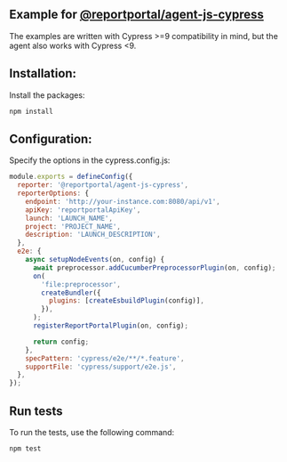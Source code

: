 ## Example for [@reportportal/agent-js-cypress](https://www.npmjs.com/package/@reportportal/agent-js-cypress)

The examples are written with Cypress >=9 compatibility in mind, but the agent also works with Cypress <9.

## Installation:

Install the packages:

```cmd
npm install
```

## Configuration:

Specify the options in the cypress.config.js:

```javascript
module.exports = defineConfig({
  reporter: '@reportportal/agent-js-cypress',
  reporterOptions: {
    endpoint: 'http://your-instance.com:8080/api/v1',
    apiKey: 'reportportalApiKey',
    launch: 'LAUNCH_NAME',
    project: 'PROJECT_NAME',
    description: 'LAUNCH_DESCRIPTION',
  },
  e2e: {
    async setupNodeEvents(on, config) {
      await preprocessor.addCucumberPreprocessorPlugin(on, config);
      on(
        'file:preprocessor',
        createBundler({
          plugins: [createEsbuildPlugin(config)],
        }),
      );
      registerReportPortalPlugin(on, config);

      return config;
    },
    specPattern: 'cypress/e2e/**/*.feature',
    supportFile: 'cypress/support/e2e.js',
  },
});
```

## Run tests

To run the tests, use the following command:

```cmd
npm test
```
